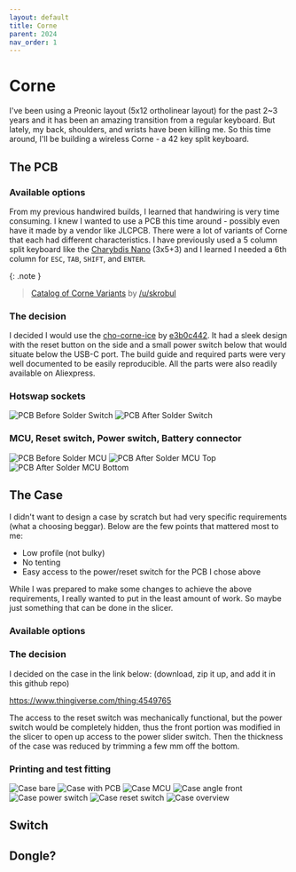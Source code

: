 ```yaml
---
layout: default
title: Corne
parent: 2024
nav_order: 1
---
```


# Corne

I've been using a Preonic layout (5x12 ortholinear layout) for the past 2~3 years and it has been an amazing transition from a regular keyboard. But lately, my back, shoulders, and wrists have been killing me. So this time around, I'll be building a wireless Corne - a 42 key split keyboard.

## The PCB

### Available options

From my previous handwired builds, I learned that handwiring is very time consuming. I knew I wanted to use a PCB this time around - possibly even have it made by a vendor like JLCPCB. There were a lot of variants of Corne that each had different characteristics. I have previously used a 5 column split keyboard like the [Charybdis Nano](https://github.com/Bastardkb/Charybdis) (3x5+3) and I learned I needed a 6th column for `ESC`, `TAB`, `SHIFT`, and `ENTER`.

{: .note }

> [Catalog of Corne Variants](https://www.reddit.com/r/crkbd/comments/11i0tb4/comment/jb07n1q/?utm_source=share&utm_medium=web3x&utm_name=web3xcss&utm_term=1&utm_content=share_button) by [/u/skrobul](https://www.reddit.com/user/skrobul/)

### The decision

I decided I would use the [cho-corne-ice](https://github.com/e3b0c442/crkbd/tree/cho-corne-ice) by [e3b0c442](https://github.com/e3b0c442). It had a sleek design with the reset button on the side and a small power switch below that would situate below the USB-C port. The build guide and required parts were very well documented to be easily reproducible. All the parts were also readily available on Aliexpress.

### Hotswap sockets

![PCB Before Solder Switch]({{site.baseurl}}/images/2024/corne/pcb_before_switch.jpg)
![PCB After Solder Switch]({{site.baseurl}}/images/2024/corne/pcb_after_switch.jpg)

### MCU, Reset switch, Power switch, Battery connector

![PCB Before Solder MCU]({{site.baseurl}}/images/2024/corne/pcb_before_mcu.jpg)
![PCB After Solder MCU Top]({{site.baseurl}}/images/2024/corne/pcb_after_mcu_top.jpg)
![PCB After Solder MCU Bottom]({{site.baseurl}}/images/2024/corne/pcb_after_mcu_bottom.jpg)

## The Case

I didn't want to design a case by scratch but had very specific requirements (what a choosing beggar). Below are the few points that mattered most to me:

- Low profile (not bulky)
- No tenting
- Easy access to the power/reset switch for the PCB I chose above

While I was prepared to make some changes to achieve the above requirements, I really wanted to put in the least amount of work. So maybe just something that can be done in the slicer.

### Available options

### The decision

I decided on the case in the link below: (download, zip it up, and add it in this github repo)

https://www.thingiverse.com/thing:4549765

The access to the reset switch was mechanically functional, but the power switch would be completely hidden, thus the front portion was modified in the slicer to open up access to the power slider switch. Then the thickness of the case was reduced by trimming a few mm off the bottom.

### Printing and test fitting

![Case bare]({{site.baseurl}}/images/2024/corne/case_bare.jpg)
![Case with PCB]({{site.baseurl}}/images/2024/corne/case_with_pcb.jpg)
![Case MCU]({{site.baseurl}}/images/2024/corne/case_mcu.jpg)
![Case angle front]({{site.baseurl}}/images/2024/corne/case_angle_front.jpg)
![Case power switch]({{site.baseurl}}/images/2024/corne/case_power.jpg)
![Case reset switch]({{site.baseurl}}/images/2024/corne/case_reset.jpg)
![Case overview]({{site.baseurl}}/images/2024/corne/case_overview.jpg)

## Switch

## Dongle?
